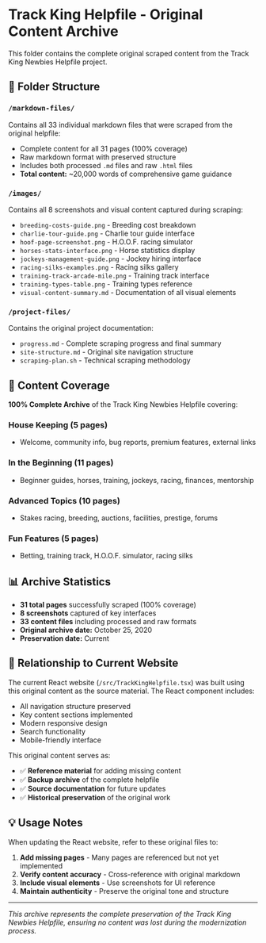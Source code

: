 # Track King Helpfile - Original Content Archive

This folder contains the complete original scraped content from the Track King Newbies Helpfile project.

## 📁 Folder Structure

### `/markdown-files/` 
Contains all 33 individual markdown files that were scraped from the original helpfile:
- Complete content for all 31 pages (100% coverage)
- Raw markdown format with preserved structure
- Includes both processed `.md` files and raw `.html` files
- **Total content:** ~20,000 words of comprehensive game guidance

### `/images/`
Contains all 8 screenshots and visual content captured during scraping:
- `breeding-costs-guide.png` - Breeding cost breakdown
- `charlie-tour-guide.png` - Charlie tour guide interface
- `hoof-page-screenshot.png` - H.O.O.F. racing simulator
- `horses-stats-interface.png` - Horse statistics display
- `jockeys-management-guide.png` - Jockey hiring interface
- `racing-silks-examples.png` - Racing silks gallery
- `training-track-arcade-mile.png` - Training track interface
- `training-types-table.png` - Training types reference
- `visual-content-summary.md` - Documentation of all visual elements

### `/project-files/`
Contains the original project documentation:
- `progress.md` - Complete scraping progress and final summary
- `site-structure.md` - Original site navigation structure
- `scraping-plan.sh` - Technical scraping methodology

## 🎯 Content Coverage

**100% Complete Archive** of the Track King Newbies Helpfile covering:

### House Keeping (5 pages)
- Welcome, community info, bug reports, premium features, external links

### In the Beginning (11 pages) 
- Beginner guides, horses, training, jockeys, racing, finances, mentorship

### Advanced Topics (10 pages)
- Stakes racing, breeding, auctions, facilities, prestige, forums

### Fun Features (5 pages)
- Betting, training track, H.O.O.F. simulator, racing silks

## 📊 Archive Statistics
- **31 total pages** successfully scraped (100% coverage)
- **8 screenshots** captured of key interfaces
- **33 content files** including processed and raw formats
- **Original archive date:** October 25, 2020
- **Preservation date:** Current

## 🔄 Relationship to Current Website

The current React website (`/src/TrackKingHelpfile.tsx`) was built using this original content as the source material. The React component includes:
- All navigation structure preserved
- Key content sections implemented
- Modern responsive design
- Search functionality
- Mobile-friendly interface

This original content serves as:
- ✅ **Reference material** for adding missing content
- ✅ **Backup archive** of the complete helpfile
- ✅ **Source documentation** for future updates
- ✅ **Historical preservation** of the original work

## 💡 Usage Notes

When updating the React website, refer to these original files to:
1. **Add missing pages** - Many pages are referenced but not yet implemented
2. **Verify content accuracy** - Cross-reference with original markdown
3. **Include visual elements** - Use screenshots for UI reference
4. **Maintain authenticity** - Preserve the original tone and structure

---

*This archive represents the complete preservation of the Track King Newbies Helpfile, ensuring no content was lost during the modernization process.*